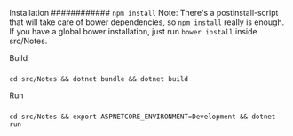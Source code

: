 Installation
############
`npm install`
Note: There's a postinstall-script that will take care of bower dependencies, so `npm install` really is enough. If you have a global bower installation, just run `bower install` inside src/Notes.

Build
#####
`cd src/Notes && dotnet bundle && dotnet build`

Run
###
`cd src/Notes && export ASPNETCORE_ENVIRONMENT=Development && dotnet run`

